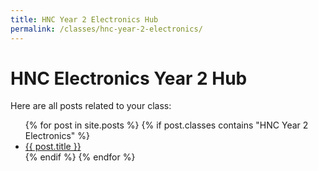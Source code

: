 ```yaml
---
title: HNC Year 2 Electronics Hub
permalink: /classes/hnc-year-2-electronics/
---
```


<h1>HNC Electronics Year 2 Hub</h1>
<p>Here are all posts related to your class:</p>

<ul>
  {% for post in site.posts %}
    {% if post.classes contains "HNC Year 2 Electronics" %}
      <li><a href="{{'/engineering-hub' | append: post.url }}">{{ post.title }}</a></li>
    {% endif %}
  {% endfor %}
</ul>
